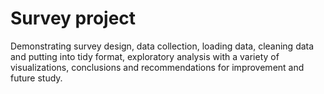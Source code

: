 # Survey project

Demonstrating survey design, data collection, loading data, cleaning data and putting into tidy format, exploratory analysis with a variety of visualizations, conclusions and recommendations for improvement and future study.
